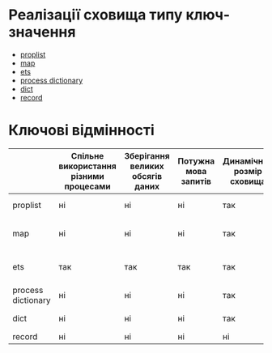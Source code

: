 # Реалізації сховища типу ключ-значення

- [proplist](https://www.erlang.org/doc/man/proplists)
- [map](https://www.erlang.org/doc/man/maps.html)
- [ets](https://www.erlang.org/doc/man/ets)
- [process dictionary](https://erlang.org/course/advanced.html#dict)
- [dict](https://www.erlang.org/doc/man/dict)
- [record](https://www.erlang.org/doc/reference_manual/records.html)

# Ключові відмінності

|                  |Спільне використання різними процесами|Зберігання великих обсягів даних|Потужна мова запитів|Динамічний розмір сховища|Синтаксичний цукор|Реалізація|
|------------------|-----|-----|-----|-----|-----|-------------------------|
|proplist          | ні  | ні  | ні  | так | ні  |stdlib модуль            |
|map               | ні  | ні  | ні  | так | ні  |BEAM VM та stdlib модуль |
|ets               | так | так | так | так | ні  |BEAM VM та stdlib модуль |
|process dictionary| ні  | ні  | ні  | так | ні  |BEAM VM                  |
|dict              | ні  | ні  | ні  | так | ні  |stdlib модуль            |
|record            | ні  | ні  | ні  | ні  | так |BEAM VM                  |
